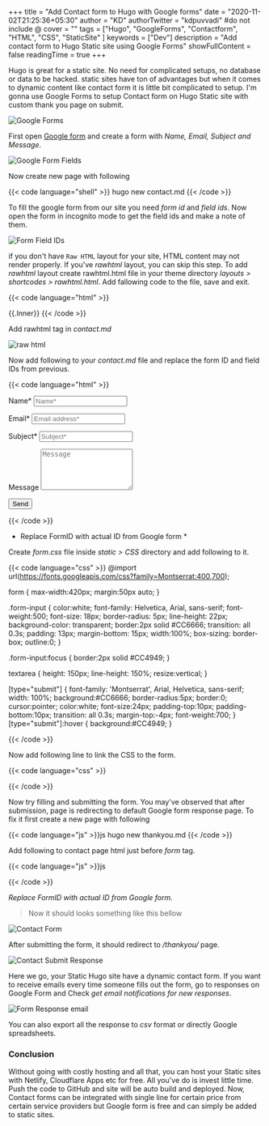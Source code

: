 +++
title = "Add Contact form to Hugo with Google forms"
date = "2020-11-02T21:25:36+05:30"
author = "KD"
authorTwitter = "kdpuvvadi" #do not include @
cover = ""
tags = ["Hugo", "GoogleForms", "Contactform", "HTML", "CSS", "StaticSite" ]
keywords = ["Dev"]
description = "Add contact form to Hugo Static site using Google Forms"
showFullContent = false
readingTime = true
+++

Hugo is great for a static site. No need for complicated setups, no database or data to be hacked. static sites have ton of advantages but when it comes to dynamic content like contact form it is little bit complicated to setup. I'm gonna use Google Forms to setup Contact form on Hugo Static site with custom thank you page on submit.

![Google Forms](/image/google-forms.webp)

First open [Google form](https://www.google.com/forms/about/) and create a form with *Name, Email, Subject and Message*.

![Google Form Fields](/image/contact-form-google-form-fields.webp)

Now create new page with following

{{< code language="shell" >}}
hugo new contact.md
{{< /code >}}

To fill the google form from our site you need *form id* and *field ids*. Now open the form in incognito mode to get the field ids and make a note of them.

![Form Field IDs](/image/google-form-fields.webp)

if you don't have `Raw HTML` layout for your site, HTML content may not render properly. If you've *rawhtml* layout, you can skip this step.
To add *rawhtml* layout create rawhtml.html file in your theme directory *layouts > shortcodes > rawhtml.html*. Add fallowing code to the file, save and exit.

{{< code language="html" >}}
<!-- raw html -->
{{.Inner}}
{{< /code >}}

Add rawhtml tag in *contact.md*

![raw html](/image/rawhtml.webp)

Now add following to your *contact.md* file and replace the form ID and field IDs from previous.

{{< code language="html" >}}

<form action="https://docs.google.com/forms/d/e/<formID/formResponse" method="post" target="hidden_iframe" onsubmit="submitted=true">
  <label>Name*</label>
        <input type="text" placeholder="Name*" class="form-input" name="entry.719211028" required>

  <label>Email*</label>
        <input type="email" placeholder="Email address*" class="form-input" name="entry.1119409224" required>

   <label>Subject*</label>
        <input type="text" placeholder="Subject*" class="form-input" name="entry.1043109960" required>

   <label>Message</label>
        <textarea rows="5" placeholder="Message" class="form-input" name="entry.1348223678" ></textarea>

   <button type="submit">Send</button>
</form>

{{< /code >}}

* Replace FormID with actual ID from Google form *

Create *form.css* file inside *static > CSS* directory and add following to it.

{{< code language="css" >}}
@import url(https://fonts.googleapis.com/css?family=Montserrat:400,700);

form { max-width:420px; margin:50px auto; }

.form-input {
color:white;
font-family: Helvetica, Arial, sans-serif;
font-weight:500;
font-size: 18px;
border-radius: 5px;
line-height: 22px;
background-color: transparent;
border:2px solid #CC6666;
transition: all 0.3s;
padding: 13px;
margin-bottom: 15px;
width:100%;
box-sizing: border-box;
outline:0;
}

.form-input:focus { border:2px solid #CC4949; }

textarea {
height: 150px;
line-height: 150%;
resize:vertical;
}

[type="submit"] {
font-family: 'Montserrat', Arial, Helvetica, sans-serif;
width: 100%;
background:#CC6666;
border-radius:5px;
border:0;
cursor:pointer;
color:white;
font-size:24px;
padding-top:10px;
padding-bottom:10px;
transition: all 0.3s;
margin-top:-4px;
font-weight:700;
}
[type="submit"]:hover { background:#CC4949; }

{{< /code >}}

Now add following line to link the CSS to the form.

{{< code language="css" >}}
<link rel="stylesheet" href="/css/form.css">
{{< /code >}}

Now try filling and submitting the form. You may've observed that after submission, page is redirecting to default Google form response page. To fix it first create a new page with following

{{< code language="js" >}}js
hugo new thankyou.md
{{< /code >}}

Add following to contact page html just before *form* tag.

{{< code language="js" >}}js
<script type="text/javascript">var submitted=false;</script>
<iframe name="hidden_iframe" id="hidden_iframe" style="display:none;"
onload="if(submitted) {window.location='/thankyou';}"></iframe>

<form action="https://docs.google.com/forms/d/e/<formID>/formResponse"
method="post" target="hidden_iframe" onsubmit="submitted=true;">
</form>
{{< /code >}}

*Replace FormID with actual ID from Google form*.

> Now it should looks something like this bellow

![Contact Form](/image/contact-form.webp)

After submitting the form, it should redirect to */thankyou/* page.

![Contact Submit Response](/image/contact-res.webp)

Here we go, your Static Hugo site have a dynamic contact form. If you want to receive emails every time someone fills out the form, go to responses on Google Form and Check *get email notifications for new responses*.

![Form Response email](/image/google-form-res-email.webp)

You can also export all the response to *csv* format or directly Google spreadsheets.

### Conclusion

Without going with costly hosting and all that, you can host your Static sites with Netlify, Cloudflare Apps etc for free. All you've do is invest little time. Push the code to GitHub and site will be auto build and deployed. Now, Contact forms can be integrated with single line for certain price from certain service providers but Google form is free and can simply be added to static sites.
